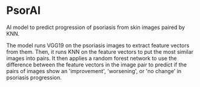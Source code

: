 # PsorAI
AI model to predict progression of psoriasis from skin images paired by KNN.

The model runs VGG19 on the psoriasis images to extract feature vectors from them. Then, it runs KNN on the feature vectors to put the most similar images into pairs. It then applies a random forest network to use the difference between the feature vectors in the image pair to predict if the pairs of images show an 'improvement', 'worsening', or 'no change' in psoriasis progression.
